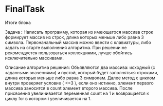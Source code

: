 # FinalTask
Итоги блока

Задача :
Написать программу, которая из имеющегося массива строк формирует массив из строк, длина которых меньше либо равна 3 символа. Первоначальный массив можно ввести с клавиатуры, либо задать на старте выполнения алгоритма. При решении не рекомендуется пользоваться коллекциями, лучше обойтись исключительно массивами.

Описание алгоритма решения:
Объявляются два массива: исходный (с заданными значениями) и пустой, который будет заполняться строками, длина которых меньше либо равна 3 символам.
Далее метод с циклом внутри проверяет условие ( <=3 ), если оно истинно, элемент первого массива заносится в count элемент второго массива.
После присвоения увеличивается переменная count на 1 и возвращается к циклу for в котором i увеличивается на 1.
